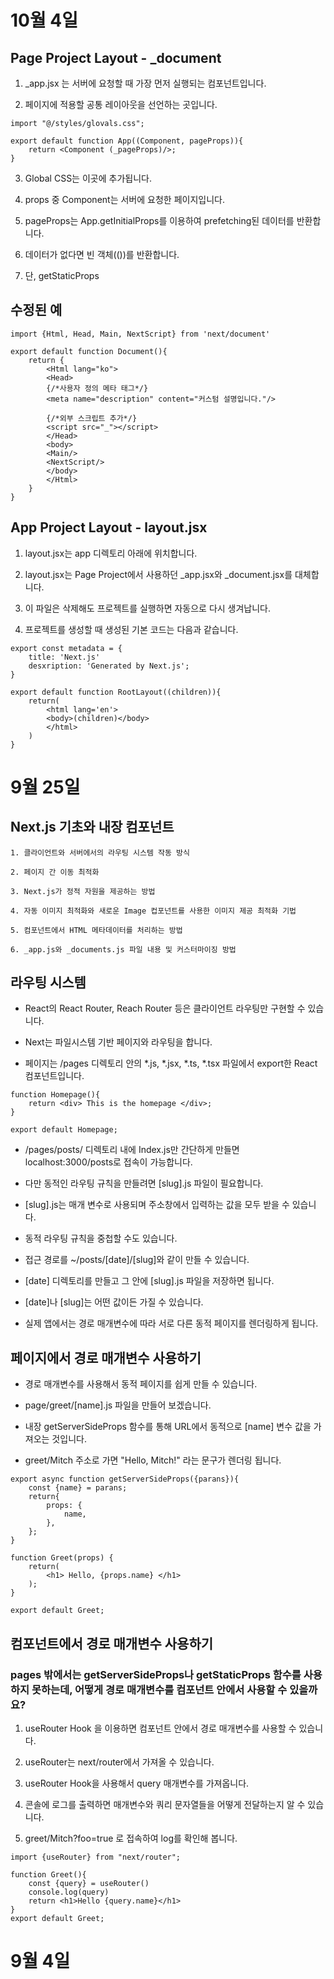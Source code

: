 # 10월 4일

## Page Project Layout - _document

1. _app.jsx 는 서버에 요청할 때 가장 먼저 실행되는 컴포넌트입니다.

2. 페이지에 적용할 공통 레이아웃을 선언하는 곳입니다.

```
import "@/styles/glovals.css";

export default function App((Component, pageProps)){
    return <Component (_pageProps)/>;
}
```
3. Global CSS는 이곳에 추가됩니다.

4. props 중 Component는 서버에 요청한 페이지입니다.

5. pageProps는 App.getInitialProps를 이용하여 prefetching된 데이터를 반환합니다.

6. 데이터가 없다면 빈 객체(())를 반환합니다.

7. 단, getStaticProps

## 수정된 예

```
import {Html, Head, Main, NextScript} from 'next/document'

export default function Document(){
    return {
        <Html lang="ko">
        <Head>
        {/*사용자 정의 메타 태그*/}
        <meta name="description" content="커스텀 설명입니다."/>

        {/*외부 스크립트 추가*/}
        <script src="_"></script>
        </Head>
        <body>
        <Main/>
        <NextScript/>
        </body>
        </Html>
    }
}
```

## App Project Layout - layout.jsx

1. layout.jsx는 app 디렉토리 아래에 위치합니다.

2. layout.jsx는 Page Project에서 사용하던 _app.jsx와 _document.jsx를 대체합니다.

3. 이 파일은 삭제해도 프로젝트를 실행하면 자동으로 다시 생겨납니다.

4. 프로젝트를 생성할 때 생성된 기본 코드는 다음과 같습니다.

```
export const metadata = {
    title: 'Next.js'
    desxription: 'Generated by Next.js';
}

export default function RootLayout((children)){
    return(
        <html lang='en'>
        <body>(children)</body>
        </html>
    )
}
```






# 9월 25일

## Next.js 기초와 내장 컴포넌트

```
1. 클라이언트와 서버에서의 라우팅 시스템 작동 방식

2. 페이지 간 이동 최적화

3. Next.js가 정적 자원을 제공하는 방법

4. 자동 이미지 최적화와 새로운 Image 컵포넌트를 사용한 이미지 제공 최적화 기법

5. 컴포넌트에서 HTML 메타데이터를 처리하는 방법

6. _app.js와 _documents.js 파일 내용 및 커스터마이징 방법
```
## 라우팅 시스템

- React의 React Router, Reach Router 등은 클라이언트 라우팅만 구현할 수 있습니다.

- Next는 파일시스템 기반 페이지와 라우팅을 합니다.

- 페이지는 /pages 디렉토리 안의 *.js, *.jsx, *.ts, *.tsx 파일에서 export한 React 컴포넌트입니다.

```
function Homepage(){
    return <div> This is the homepage </div>;
}

export default Homepage;
```

- /pages/posts/ 디렉토리 내에 Index.js만 간단하게 만들면 localhost:3000/posts로 접속이 가능합니다.

- 다만 동적인 라우팅 규칙을 만들려면 [slug].js 파일이 필요합니다.

- [slug].js는 매개 변수로 사용되며 주소창에서 입력하는 값을 모두 받을 수 있습니다.

- 동적 라우팅 규칙을 중첩할 수도 있습니다.

- 접근 경로를  ~/posts/[date]/[slug]와 같이 만들 수 있습니다.

- [date] 디렉토리를 만들고 그 안에 [slug].js 파일을 저장하면 됩니다.

- [date]나 [slug]는 어떤 값이든 가질 수 있습니다.

- 실제 앱에서는 경로 매개변수에 따라 서로 다른 동적 페이지를 렌더링하게 됩니다.

## 페이지에서 경로 매개변수 사용하기

- 경로 매개변수를 사용해서 동적 페이지를 쉽게 만들 수 있습니다.

- page/greet/[name].js 파일을 만들어 보겠습니다.

- 내장 getServerSideProps 함수를 통해 URL에서 동적으로 [name] 변수 값을 가져오는 것입니다.

- greet/Mitch 주소로 가면 "Hello, Mitch!" 라는 문구가 렌더링 됩니다.

```
export async function getServerSideProps({parans}){
    const {name} = parans;
    return{
        props: {
            name,
        },
    };
}

function Greet(props) {
    return(
        <h1> Hello, {props.name} </h1>
    );
}

export default Greet;
```
## 컴포넌트에서 경로 매개변수 사용하기

### pages 밖에서는 getServerSideProps나 getStaticProps 함수를 사용하지 못하는데, 어떻게 경로 매개변수를 컴포넌트 안에서 사용할 수 있을까요?

1. useRouter Hook 을 이용하면 컴포넌트 안에서 경로 매개변수를 사용할 수 있습니다.

2. useRouter는 next/router에서 가져올 수 있습니다.

3. useRouter Hook을 사용해서 query 매개변수를 가져옵니다.

4. 콘솔에 로그를 출력하면 매개변수와 쿼리 문자열들을 어떻게 전달하는지 알 수 있습니다.

5. greet/Mitch?foo=true 로 접속하여 log를 확인해 봅니다.

```
import {useRouter} from "next/router";

function Greet(){
    const {query} = useRouter()
    console.log(query)
    return <h1>Hello {query.name}</h1>
}
export default Greet;
```






# 9월 4일



